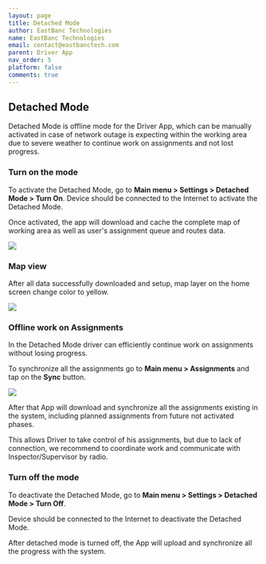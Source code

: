 ```yaml
---
layout: page
title: Detached Mode
author: EastBanc Technologies
name: EastBanc Technologies
email: contact@eastbanctech.com
parent: Driver App
nav_order: 5
platform: false
comments: true
---
```



## Detached Mode

Detached Mode is offline mode for the Driver App, which can be manually activated in case of network outage is expecting within the working area due to severe weather to continue work on assignments and not lost progress.


### Turn on the mode

To activate the Detached Mode, go to **Main menu > Settings > Detached Mode > Turn On**. 
Device should be connected to the Internet to activate the Detached Mode.

Once activated, the app will download and cache the complete map of working area as well as user's assignment queue and routes data.

<img src="images/driver/da-login-and-navigation/da-detached-mode.png" class="ios width-sm" data-lightbox="5" />


### Map view

After all data successfully downloaded and setup, map layer on the home screen change color to yellow.

<img src="images/driver/da-login-and-navigation/da-detached-mode-map.png" class="ios width-sm" data-lightbox="6" />


### Offline work on Assignments

In the Detached Mode driver can efficiently continue work on assignments without losing progress.

To synchronize all the assignments go to **Main menu > Assignments** and tap on the **Sync** button.

<img src="/images/driver/da-login-and-navigation/da-detached-mode-assignments.png" class="ios width-sm" data-lightbox="5" />

After that App will download and synchronize all the assignments existing in the system, including planned assignments from future not activated phases.

This allows Driver to take control of his assignments, but due to lack of connection, we recommend to coordinate work and communicate with Inspector/Supervisor by radio.

### Turn off the mode

To deactivate the Detached Mode, go to **Main menu > Settings > Detached Mode > Turn Off**. 

Device should be connected to the Internet to deactivate the Detached Mode.

After detached mode is turned off, the App will upload and synchronize all the progress with the system.